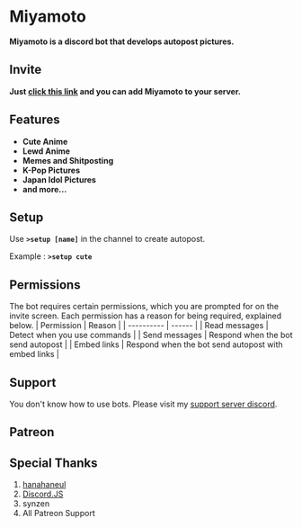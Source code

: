 # Miyamoto
**Miyamoto is a discord bot that develops autopost pictures.**

## Invite
**Just [click this link](https://discordapp.com/oauth2/authorize?client_id=637282220020858902&permissions=12659727) and you can add Miyamoto to your server.**

## Features
* **Cute Anime**
* **Lewd Anime**
* **Memes and Shitposting**
* **K-Pop Pictures**
* **Japan Idol Pictures**
* **and more...**

## Setup
Use **`>setup [name]`** in the channel to create autopost.

Example : **`>setup cute`**

## Permissions
The bot requires certain permissions, which you are prompted for on the invite screen. Each permission has a reason for being required, explained below.
| Permission | Reason |
| ---------- | ------ |
| Read messages	| Detect when you use commands  |
| Send messages	| Respond when the bot send autopost  |
| Embed links	| Respond when the bot send autopost with embed links  |

## Support
You don't know how to use bots. Please visit my [support server discord](https://discord.gg/zGmNyk7).

## Patreon


## Special Thanks
1. [hanahaneul](https://github.com/hanahaneull)
1. [Discord.JS](https://discord.js.org/)
1. synzen
1. All Patreon Support
